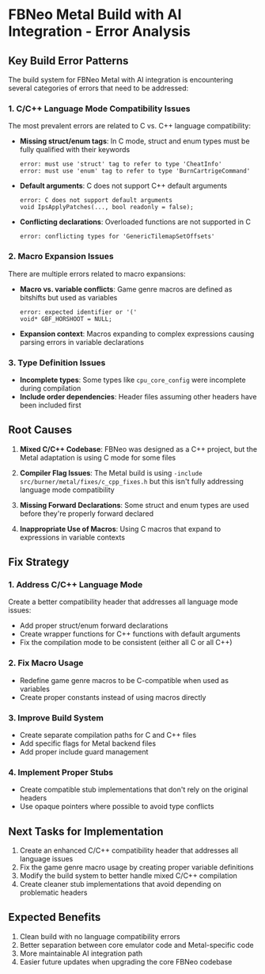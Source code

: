 # FBNeo Metal Build with AI Integration - Error Analysis

## Key Build Error Patterns

The build system for FBNeo Metal with AI integration is encountering several categories of errors that need to be addressed:

### 1. C/C++ Language Mode Compatibility Issues

The most prevalent errors are related to C vs. C++ language compatibility:

- **Missing struct/enum tags**: In C mode, struct and enum types must be fully qualified with their keywords
  ```
  error: must use 'struct' tag to refer to type 'CheatInfo'
  error: must use 'enum' tag to refer to type 'BurnCartrigeCommand'
  ```

- **Default arguments**: C does not support C++ default arguments
  ```
  error: C does not support default arguments
  void IpsApplyPatches(..., bool readonly = false);
  ```

- **Conflicting declarations**: Overloaded functions are not supported in C
  ```
  error: conflicting types for 'GenericTilemapSetOffsets'
  ```

### 2. Macro Expansion Issues

There are multiple errors related to macro expansions:

- **Macro vs. variable conflicts**: Game genre macros are defined as bitshifts but used as variables
  ```
  error: expected identifier or '('
  void* GBF_HORSHOOT = NULL;
  ```

- **Expansion context**: Macros expanding to complex expressions causing parsing errors in variable declarations

### 3. Type Definition Issues

- **Incomplete types**: Some types like `cpu_core_config` were incomplete during compilation
- **Include order dependencies**: Header files assuming other headers have been included first

## Root Causes

1. **Mixed C/C++ Codebase**: FBNeo was designed as a C++ project, but the Metal adaptation is using C mode for some files

2. **Compiler Flag Issues**: The Metal build is using `-include src/burner/metal/fixes/c_cpp_fixes.h` but this isn't fully addressing language mode compatibility

3. **Missing Forward Declarations**: Some struct and enum types are used before they're properly forward declared

4. **Inappropriate Use of Macros**: Using C macros that expand to expressions in variable contexts

## Fix Strategy

### 1. Address C/C++ Language Mode

Create a better compatibility header that addresses all language mode issues:

- Add proper struct/enum forward declarations
- Create wrapper functions for C++ functions with default arguments
- Fix the compilation mode to be consistent (either all C or all C++)

### 2. Fix Macro Usage

- Redefine game genre macros to be C-compatible when used as variables
- Create proper constants instead of using macros directly

### 3. Improve Build System

- Create separate compilation paths for C and C++ files
- Add specific flags for Metal backend files
- Add proper include guard management

### 4. Implement Proper Stubs

- Create compatible stub implementations that don't rely on the original headers
- Use opaque pointers where possible to avoid type conflicts

## Next Tasks for Implementation

1. Create an enhanced C/C++ compatibility header that addresses all language issues
2. Fix the game genre macro usage by creating proper variable definitions
3. Modify the build system to better handle mixed C/C++ compilation
4. Create cleaner stub implementations that avoid depending on problematic headers

## Expected Benefits

1. Clean build with no language compatibility errors
2. Better separation between core emulator code and Metal-specific code
3. More maintainable AI integration path
4. Easier future updates when upgrading the core FBNeo codebase 